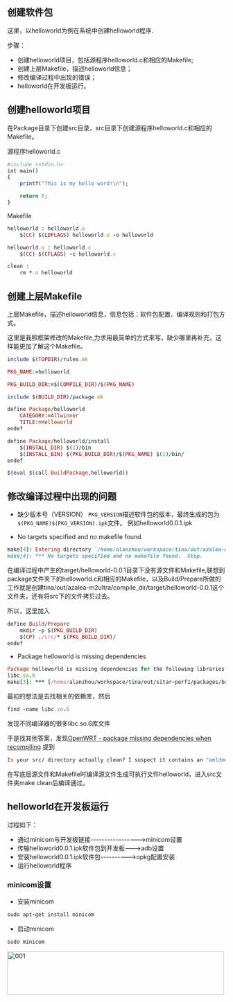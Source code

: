 ## 创建软件包

这里，以helloworld为例在系统中创建helloworld程序.

步骤：

* 创建helloworld项目，包括源程序helloworld.c和相应的Makefile;
* 创建上层Makefile，描述helloworld信息；
* 修改编译过程中出现的错误；
* helloworld在开发板运行。

## 创建helloworld项目

在Package目录下创建src目录，src目录下创建源程序helloworld.c和相应的Makefile。

源程序helloworld.c
```ruby
#include <stdio.h>
int main()
{
    printf("This is my hello word!\n");

    return 0;
}
```
Makefile
```ruby
helloworld : helloworld.o
    $(CC) $(LDFLAGS) helloworld.o -o helloworld

helloworld.o : helloworld.c
    $(CC) $(CFLAGS) -c helloworld.c

clean :
    rm *.o helloworld
```

## 创建上层Makefile
上层Makefile，描述helloworld信息，信息包括：软件包配置、编译规则和打包方式。

这里是我照框架修改的Makefile,力求用最简单的方式来写，缺少哪里再补充，这样能更加了解这个Makefile。

```ruby
include $(TOPDIR)/rules.mk

PKG_NAME:=helloworld

PKG_BUILD_DIR:=$(COMPILE_DIR)/$(PKG_NAME)

include $(BUILD_DIR)/package.mk

define Package/helloworld
	CATEGORY:=Allwinner
	TITLE:=Helloworld
endef

define Package/helloworld/install
	$(INSTALL_DIR) $(1)/bin
	$(INSTALL_BIN) $(PKG_BUILD_DIR)/$(PKG_NAME) $(1)/bin/
endef

$(eval $(call BuildPackage,helloworld))
```
## 修改编译过程中出现的问题

* 缺少版本号（VERSION）
`PKG_VERSION`描述软件包的版本，最终生成的包为`$(PKG_NAME)$(PKG_VERSION).ipk`文件。
例如helloworld0.0.1.ipk

* No targets specified and no makefile found.

```ruby
make[4]: Entering directory `/home/alanzhou/workspace/tina/out/azalea-m2ultra/compile_dir/target/helloworld-0.0.1'
make[4]: *** No targets specified and no makefile found.  Stop.

```

在编译过程中产生的target/helloworld-0.0.1目录下没有源文件和Makefile,联想到package文件夹下的helloworld.c和相应的Makefile，以及Build/Prepare所做的工作就是创建tina/out/azalea-m2ultra/compile_dir/target/helloworld-0.0.1这个文件夹，还有将src下的文件拷贝过去。

所以，这里加入
```ruby
define Build/Prepare
	mkdir -p $(PKG_BUILD_DIR)
	$(CP) ./src/* $(PKG_BUILD_DIR)/
endef
```
* Package helloworld is missing dependencies 
```ruby
Package helloworld is missing dependencies for the following libraries:
libc.so.6
make[3]: *** [/home/alanzhou/workspace/tina/out/sitar-perf1/packages/base/helloworld_0.0.1_sunxi.ipk] Error 
```
最初的想法是去找相关的依赖库，然后
```ruby
find -name libc.so.6
```
发现不同编译器的很多libc.so.6库文件

于是找其他答案，发现[OpenWRT - package missing dependencies when recompiling](https://stackoverflow.com/questions/20190030/openwrt-package-missing-dependencies-when-recompiling)
提到
```ruby
Is your src/ directory actually clean? I suspect it contains an "amldmonitor" executable already which was built for your host. Make sure your src/ directory does not contain any junk like *.o files or final executables.
```

在写底层源文件和Makefile时编译源文件生成可执行文件helloworld，进入src文件夹make clean后编译通过。

## helloworld在开发板运行

过程如下：

* 通过minicom与开发板链接----------------->minicom设置
* 传输helloworld0.0.1.ipk软件包到开发板--->adb设置
* 安装helloworld0.0.1.ipk软件包---------->opkg配置安装
* 运行helloworld程序

### minicom设置

* 安装minicom
```ruby
sudo apt-get install minicom
```

* 启动minicom
```ruby
sudo minicom
```
<img src="https://github.com/ergasterzhou/img/blob/master/001.png" alt="001" title="001" width="500" height="100" />





